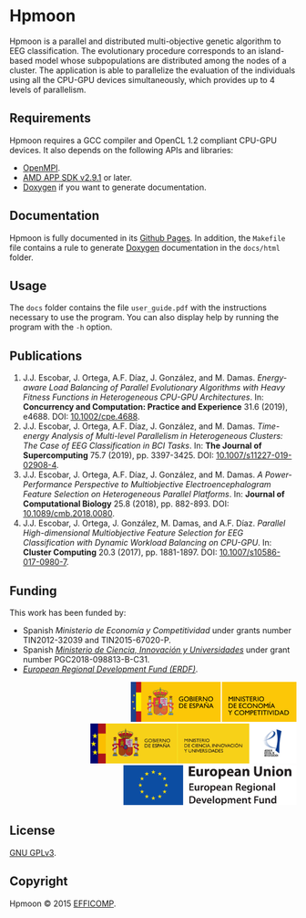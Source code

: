 # Hpmoon

Hpmoon is a parallel and distributed multi-objective genetic algorithm to EEG classification. The evolutionary procedure corresponds to an island-based model whose subpopulations are distributed among the nodes of a cluster. The application is able to parallelize the evaluation of the individuals using all the CPU-GPU devices simultaneously, which provides up to 4 levels of parallelism.

## Requirements

Hpmoon requires a GCC compiler and OpenCL 1.2 compliant CPU-GPU devices. It also depends on the following APIs and libraries:

* [OpenMPI](https://www.open-mpi.org/doc/current/).
* [AMD APP SDK v2.9.1](http://developer.amd.com/wordpress/media/2012/10/AMD_APP_SDK_Release_Notes_Developer2.pdf) or later.
* [Doxygen](https://www.doxygen.nl/index.html) if you want to generate documentation.

## Documentation

Hpmoon is fully documented in its [Github Pages](https://efficomp.github.io/Hpmoon/). In addition, the `Makefile` file contains a rule to generate [Doxygen](https://www.doxygen.nl/index.html) documentation in the `docs/html` folder.

## Usage

The `docs` folder contains the file `user_guide.pdf` with the instructions necessary to use the program. You can also display help by running the program with the `-h` option.

## Publications

1. J.J. Escobar, J. Ortega, A.F. Díaz, J. González, and M. Damas. *Energy-aware Load Balancing of Parallel Evolutionary Algorithms with Heavy Fitness Functions in Heterogeneous CPU-GPU Architectures*. In: **Concurrency and Computation: Practice and Experience** 31.6 (2019), e4688. DOI: [10.1002/cpe.4688](https://doi.org/10.1002/cpe.4688).
1. J.J. Escobar, J. Ortega, A.F. Díaz, J. González, and M. Damas. *Time-energy Analysis of Multi-level Parallelism in Heterogeneous Clusters: The Case of EEG Classification in BCI Tasks*. In: **The Journal of Supercomputing** 75.7 (2019), pp. 3397-3425. DOI: [10.1007/s11227-019-02908-4](https://doi.org/10.1007/s11227-019-02908-4).
1. J.J. Escobar, J. Ortega, A.F. Díaz, J. González, and M. Damas. *A Power-Performance Perspective to Multiobjective Electroencephalogram Feature Selection on Heterogeneous Parallel Platforms*. In: **Journal of Computational Biology** 25.8 (2018), pp. 882-893. DOI: [10.1089/cmb.2018.0080](https://doi.org/10.1089/cmb.2018.0080).
1. J.J. Escobar, J. Ortega, J. González, M. Damas, and A.F. Díaz. *Parallel High-dimensional Multiobjective Feature Selection for EEG Classification with Dynamic Workload Balancing on CPU-GPU*. In: **Cluster Computing** 20.3 (2017), pp. 1881-1897. DOI: [10.1007/s10586-017-0980-7](https://doi.org/10.1007/s10586-017-0980-7).

## Funding

This work has been funded by:

* Spanish *Ministerio de Economía y Competitividad* under grants number TIN2012-32039 and TIN2015-67020-P.
* Spanish [*Ministerio de Ciencia, Innovación y Universidades*](https://www.ciencia.gob.es/) under grant number PGC2018-098813-B-C31.
* [*European Regional Development Fund (ERDF)*](https://ec.europa.eu/regional_policy/en/funding/erdf/).

<div style="text-align: right">
  <img src="https://raw.githubusercontent.com/efficomp/Hpmoon/main/docs/logos/mineco.png" height="70">
  <a href="https://www.ciencia.gob.es/">
    <img src="https://raw.githubusercontent.com/efficomp/Hpmoon/main/docs/logos/miciu.jpg" height="70">
  </a>
  <a href="https://ec.europa.eu/regional_policy/en/funding/erdf/">
    <img src="https://raw.githubusercontent.com/efficomp/Hpmoon/main/docs/logos/erdf.png" height="70">
  </a>
</div>

## License

[GNU GPLv3](https://www.gnu.org/licenses/gpl-3.0.md).

## Copyright

Hpmoon © 2015 [EFFICOMP](https://efficomp.ugr.es/).
